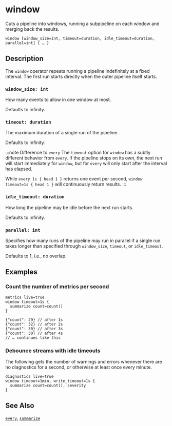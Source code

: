 # window

Cuts a pipeline into windows, running a subpipeline on each window and merging
back the results.

```tql
window [window_size=int, timeout=duration, idle_timeout=duration, parallel=int] { … }
```

## Description

The `window` operator repeats running a pipeline indefinitely at a fixed
interval. The first run starts directly when the outer pipeline itself starts.

### `window_size: int`

How many events to allow in one window at most.

Defaults to infinity.

### `timeout: duration`

The maximum duration of a single run of the pipeline.

Defaults to infinity.

:::note Difference to `every`
The `timeout` option for `window` has a subtly different behavior from `every`.
If the pipeline stops on its own, the next run will start immediately for
`window`, but for `every` will only start after the interval has elapsed.

While `every 1s { head 1 }` returns one event per second, `window timeout=1s {
head 1 }` will continuously return results.
:::

### `idle_timeout: duration`

How long the pipeline may be idle before the next run starts.

Defaults to infinity.

### `parallel: int`

Specifies how many runs of the pipeline may run in parallel if a single run
takes longer than specified through `window_size`, `timeout`, or `idle_timeout`.

Defaults to 1, i.e., no overlap.

## Examples

### Count the number of metrics per second

```tql
metrics live=true
window timeout=1s {
  summarize count=count()
}
```

```tql
{"count": 29} // after 1s
{"count": 32} // after 2s
{"count": 30} // after 3s
{"count": 30} // after 4s
// … continues like this
```

### Debounce streams with idle timeouts

The following gets the number of warnings and errors whenever there are no
diagnostics for a second, or otherwise at least once every minute.

```tql
diagnostics live=true
window timeout=1min, write_timeout=1s {
  summarize count=count(), severity
}
```

## See Also

[`every`](every.md),
[`summarize`](summarize.md)
